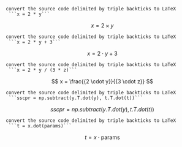 
    convert the source code delimited by triple backticks to LaTeX
     ```x = 2 * y```

$$
x = 2 \times y
$$


    convert the source code delimited by triple backticks to LaTeX
     ```x = 2 * y + 3```

$$
x = 2 \cdot y + 3
$$


    convert the source code delimited by triple backticks to LaTeX
     ```x = 2 * y / (3 * z)```

$$
x = \frac{{2 \cdot y}}{{3 \cdot z}}
$$


    convert the source code delimited by triple backticks to LaTeX
     ```sscpr = np.subtract(y.T.dot(y), t.T.dot(t))```

$$
sscpr = np.subtract(y.T.dot(y), t.T.dot(t))
$$


    convert the source code delimited by triple backticks to LaTeX
     ```t = x.dot(params)```

$$
t = x \cdot \text{{params}}
$$
